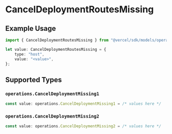 # CancelDeploymentRoutesMissing

## Example Usage

```typescript
import { CancelDeploymentRoutesMissing } from "@vercel/sdk/models/operations";

let value: CancelDeploymentRoutesMissing = {
    type: "host",
    value: "<value>",
};
```

## Supported Types

### `operations.CancelDeploymentMissing1`

```typescript
const value: operations.CancelDeploymentMissing1 = /* values here */
```

### `operations.CancelDeploymentMissing2`

```typescript
const value: operations.CancelDeploymentMissing2 = /* values here */
```

